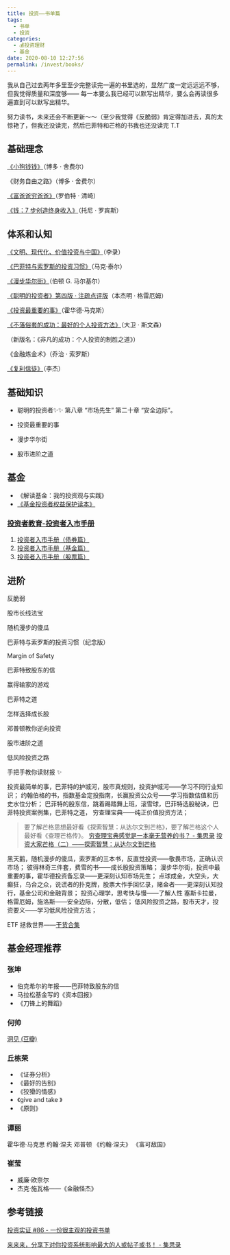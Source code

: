 ```yaml
---
title: 投资——书单篇
tags: 
  - 书单
  - 投资
categories: 
  - 💰投资理财
  - 基金
date: 2020-08-10 12:27:56
permalink: /invest/books/
---
```



我从自己过去两年多里至少完整读完一遍的书里选的，显然广度一定远远远不够，但我觉得质量和深度够—— 每一本要么我已经可以默写出精华，要么会再读很多遍直到可以默写出精华。

努力读书，未来还会不断更新～～（至少我觉得《反脆弱》肯定得加进去，真的太惊艳了，但我还没读完，然后巴菲特和芒格的书我也还没读完 T.T

## 基础理念

[《小狗钱钱》](http://mp.weixin.qq.com/s?__biz=MzAxODc5NTg4MQ==&mid=2649865607&idx=1&sn=9e833062d37cf7fd2880e43669532cfd&chksm=83d5c181b4a24897c13bcbd76c5a7f876876ed8f68e8c20dc587997cfdcc8cd5bddd3c182850&scene=21)（博多 · 舍费尔）

《财务自由之路》（博多 · 舍费尔）

[《富爸爸穷爸爸》](http://mp.weixin.qq.com/s?__biz=MzAxODc5NTg4MQ==&mid=2649865616&idx=1&sn=8eecf4d7ec693cd43df9819ba2bb4f56&chksm=83d5c196b4a24880164d3be4e9c0069e03188edf76889269c438cd346a41afe37ad7f0795798&scene=21)（罗伯特 · 清崎）

[《钱：7 步创造终身收入》](http://mp.weixin.qq.com/s?__biz=MzAxODc5NTg4MQ==&mid=2649866135&idx=1&sn=a94e2647e8afb96de9db375273e16d1e&chksm=83d5c391b4a24a87c9222244da6f439519a8f63ef4bfd5eeafe22d42dda5e085b035fbc88ae4&scene=21)（托尼 · 罗宾斯）

## 体系和认知

[《文明、现代化、价值投资与中国》](http://mp.weixin.qq.com/s?__biz=MzAxODc5NTg4MQ==&mid=2649865840&idx=1&sn=fca81a56dbeea4f20046ab4f89f69980&chksm=83d5c276b4a24b6057b173f076d50f28b571aaec478cf5aea7ff6783dec5c56a55094cdff51d&scene=21 )（李录）

[《巴菲特与索罗斯的投资习惯》](http://mp.weixin.qq.com/s?__biz=MzAxODc5NTg4MQ==&mid=2649866333&idx=1&sn=36a2a9457105906d75d145653dceaec6&chksm=83d5bc5bb4a2354d255204c449a8e001c20afe15b9836eaf49aca45d27b0252739123698818e&scene=21 )（马克·泰尔）

[《漫步华尔街》](http://mp.weixin.qq.com/s?__biz=MzAxODc5NTg4MQ==&mid=2649866333&idx=1&sn=36a2a9457105906d75d145653dceaec6&chksm=83d5bc5bb4a2354d255204c449a8e001c20afe15b9836eaf49aca45d27b0252739123698818e&scene=21 )（伯顿 G. 马尔基尔）

[《聪明的投资者》第四版 · 注疏点评版](http://mp.weixin.qq.com/s?__biz=MzAxODc5NTg4MQ==&mid=2649866251&idx=1&sn=e174d673950d564c282afab57aa1c874&chksm=83d5bc0db4a2351bec5b866d2ef1c7c6bb2730b27b85e406aa127017c008ac69d10dbf88d8bf&scene=21 )（本杰明 · 格雷厄姆）

[《投资最重要的事》](http://mp.weixin.qq.com/s?__biz=MzAxODc5NTg4MQ==&mid=2649866333&idx=1&sn=36a2a9457105906d75d145653dceaec6&chksm=83d5bc5bb4a2354d255204c449a8e001c20afe15b9836eaf49aca45d27b0252739123698818e&scene=21 )（霍华德·马克斯）

[《不落俗套的成功：最好的个人投资方法》](http://mp.weixin.qq.com/s?__biz=MzAxODc5NTg4MQ==&mid=2649865817&idx=1&sn=7212c245f6247e267c895e611e5e706d&chksm=83d5c25fb4a24b4959b2c1f4197259d493550f4ea1e429730e29188bdb622e111d76fa0a2c16&scene=21 )（大卫 · 斯文森）

（新版名：《非凡的成功：个人投资的制胜之道》）

《金融炼金术》（乔治 · 索罗斯）

[《复利信徒》](http://mp.weixin.qq.com/s?__biz=MzAxODc5NTg4MQ==&mid=2649866259&idx=1&sn=bbc61b4a6caabffa3f94fee5b8f2dadb&chksm=83d5bc15b4a235030e5a10427c983fae477396d9f4a8742e4b5640e77a249403704b0b9371e6&scene=21 )（李杰）

## 基础知识

- 聪明的投资者✨✨
第八章 “市场先生”
第二十章 “安全边际”。

- 投资最重要的事

- 漫步华尔街

- 股市进阶之道

## 基金

- 《解读基金：我的投资观与实践》
- [《基金投资者权益保护读本》](http://www.csrc.gov.cn/shanghai/xxfw/tzzsyd/201610/P020161010613921591581.pdf)

### [投资者教育-投资者入市手册](http://investor.szse.cn/institute/bookshelf/manualseriesbook/index.html)

1. [投资者入市手册（债券篇）](http://investor.szse.cn/institute/bookshelf/manualseriesbook/P020200528604329123743.pdf)
2. [投资者入市手册（基金篇）](http://investor.szse.cn/institute/bookshelf/manualseriesbook/P020200316575321055703.pdf)
3. [投资者入市手册（股票篇）](http://investor.szse.cn/institute/bookshelf/manualseriesbook/P020190322685818724112.pdf)

## 进阶

反脆弱

股市长线法宝

随机漫步的傻瓜

巴菲特与索罗斯的投资习惯（纪念版）

Margin of Safety

巴菲特致股东的信

赢得输家的游戏

巴菲特之道

怎样选择成长股

邓普顿教你逆向投资

股市进阶之道

低风险投资之路

手把手教你读财报  ✨

投资最简单的事，巴菲特的护城河，股市真规则，投资护城河——学习不同行业知识；
约翰伯格的书，指数基金定投指南，长赢投资公众号——学习指数估值和历史水位分析；
巴菲特的股东信，跳着踢踏舞上班，滚雪球，巴菲特选股秘诀，巴菲特投资案例集，巴菲特之道，
穷查理宝典——纯正价值投资方法；
> 要了解芒格思想最好看《探索智慧：从达尔文到芒格》，要了解芒格这个人最好看《查理芒格传》。
[穷查理宝典感觉是一本毫无营养的书？ - 集思录](https://www.jisilu.cn/question/437059)
[投资大家芒格（二）——探索智慧：从达尔文到芒格](https://share.weiyun.com/o5w3QscS)

黑天鹅，随机漫步的傻瓜，索罗斯的三本书，反直觉投资——敬畏市场，正确认识市场；
彼得林奇三件套，费雪的书——成长股投资策略；
漫步华尔街，投资中最重要的事，霍华德投资备忘录——更深刻认知市场先生；
点球成金，大空头，大癫狂，乌合之众，说谎者的扑克牌，股票大作手回忆录，赌金者——更深刻认知投行，基金公司和金融背景；
投资心理学，思考快与慢——了解人性
塞斯卡拉曼，格雷厄姆，施洛斯——安全边际，分散，低估；
低风险投资之路，股市天才，投资要义——学习低风险投资方法；

ETF 拯救世界——[干货合集](https://youzhiyouxing.cn/topics/ezone/nodes/2)

## 基金经理推荐

### 张坤

- 伯克希尔的年报——巴菲特致股东的信
- 马拉松基金写的《资本回报》
- 《刀锋上的舞蹈》

### 何帅

[洞见 (豆瓣)](https://book.douban.com/subject/35140470/)

### 丘栋荣

- 《证券分析》
- 《最好的告别》
- 《狡猾的情感》
- 《give and take 》
- 《原则》

### 谭丽

霍华德·马克思
约翰·涅夫
邓普顿
《约翰·涅夫》
《富可敌国》

### 崔莹

- 威廉·欧奈尔
- 杰克·施瓦格——《金融怪杰》

## 参考链接

[投资实证 #86 - 一份很主观的投资书单](https://mp.weixin.qq.com/s?__biz=MzIzNTQ4ODg4OA==&mid=2247484494&idx=1&sn=7b3ebaf8e5fe0aa8585eb7367693f984&chksm=e8e71759df909e4faff4a1cd4993584abdc495b87651bad60e28edc65ab5d165fd9d15e25770&scene=27#wechat_redirect&cpage=90)

[来来来，分享下对你投资系统影响最大的人或帖子或书！ - 集思录](https://www.jisilu.cn/question/330087)
